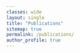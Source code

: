 ```yaml
---
classes: wide
layout: single
title: "Publications"
sitemap: true
permalink: /publications/
author_profile: true
---
```


<script src="//ajax.googleapis.com/ajax/libs/jquery/1.11.0/jquery.min.js"></script>
<script src="BibTex.js"></script>
<script src="custom_BibTex.js"></script>
<div class="publications"><div id="list_of_publications_here"></div></div>
<script> bibtex2html_bibfile("/publications/list_of_publications.bib", "list_of_publications_here", false, true) </script>